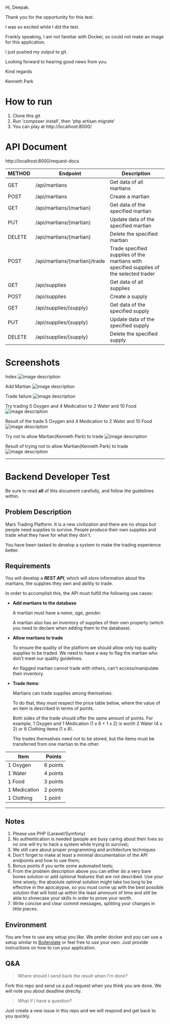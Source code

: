 Hi, Deepak.

Thank you for the opportunity for this test.

I was so excited while I did the test.

Frankly speaking, I am not familiar with Docker, so could not make an image for this application.

I just pushed my output to git.

Looking forward to hearing good news from you.

Kind regards

Kenneth Park

# How to run

1. Clone this git
2. Run 'composer install', then 'php artisan migrate'
3. You can play at http://localhost:8000/

# API Document

http://localhost:8000/request-docs

| METHOD | Endpoint                      | Description                                                                             |
|--------|-------------------------------|-----------------------------------------------------------------------------------------|
| GET    | /api/martians                 | Get data of all martians                                                                |
| POST   | /api/martians                 | Create a martian                                                                        |
| GET    | /api/martians/{martian}       | Get data of the specified martian                                                       |
| PUT    | /api/martians/{martian}       | Update data of the specified martian                                                    |
| DELETE | /api/martians/{martian}       | Delete the specified martian                                                            |
| POST   | /api/martians/{martian}/trade | Trade specified supplies of the martians with specified supplies of the selected trader |
| GET    | /api/supplies                 | Get data of all supplies                                                                |
| POST   | /api/supplies                 | Create a supply                                                                         |
| GET    | /api/supplies/{supply}        | Get data of the specified supply                                                        |
| PUT    | /api/supplies/{supply}        | Update data of the specified supply                                                     |
| DELETE | /api/supplies/{supply}        | Delete the specified supply                                                             |

# Screenshots

Index
![image description](screenshots/index.png)

Add Martian
![image description](screenshots/add-martian.png)

Trade failure
![image description](screenshots/trade-failure.png)

Try trading 5 Oxygen and 4 Medication to 2 Water and 10 Food
![image description](screenshots/try-trade-5-oxygen-4-medication-to-2-water-10-food.png)

Result of the trade 5 Oxygen and 4 Medication to 2 Water and 10 Food
![image description](screenshots/result-trade-5-oxygen-4-medication-to-2-water-10-food.png)

Try not to allow Martian(Kenneth Park) to trade
![image description](screenshots/try-not-to-allow-kenneth-park-to-trade.png)

Result of trying not to allow Martian(Kenneth Park) to trade
![image description](screenshots/result-of-try-not-to-allow-kenneth-park-to-trade.png)


--------------------------------------------------------------------------------------------------

# Backend Developer Test

Be sure to read **all** of this document carefully, and follow the guidelines within.

## Problem Description

Mars Trading Platform. It is a new civilization and there are no shops but people need supplies to survive. People
produce their own supplies and trade what they have for what they don't.

You have been tasked to develop a system to make the trading experience better.

## Requirements

You will develop a ***REST API***, which will store information about the martians, the supplies they own and ability to
trade.

In order to accomplish this, the API must fulfill the following use cases:

- **Add martians to the database**

  A martian must have a *name*, *age*, *gender*.

  A martian also has an inventory of supplies of their own property (which you need to declare when adding them to the
  database).

- **Allow martians to trade**

  To ensure the quality of the platform we should allow only top quality supplies to be traded. We need to have a way to
  flag the martian who don't meet our quality guidelines.

  An flagged martian cannot trade with others, can't access/manipulate their inventory.

- **Trade items**:

  Martians can trade supplies among themselves.

  To do that, they must respect the price table below, where the value of an item is described in terms of points.

  Both sides of the trade should offer the same amount of points. For example, 1 Oxygen and 1 Medication (1 x 6 + 1 x 2)
  is worth 2 Water (4 x 2) or 8 Clothing items (1 x 8).

  The trades themselves need not to be stored, but the items must be transferred from one martian to the other.

| Item         | Points   |
|--------------|----------|
| 1 Oxygen     | 6 points |
| 1 Water      | 4 points |
| 1 Food       | 3 points |
| 1 Medication | 2 points |
| 1 Clothing   | 1 point  |

---------------------------------------

## Notes

1. Please use PHP (Laravel/Symfony)
2. No authentication is needed (people are busy caring about their lives so no one will try to hack a system while
   trying to survive);
3. We still care about proper programming and architecture techniques
4. Don't forget to make at least a minimal documentation of the API endpoints and how to use them;
5. Bonus points if you write some automated tests;
6. From the problem description above you can either do a very bare bones solution or add optional features that are not
   described. Use your time wisely; the absolute optimal solution might take too long to be effective in the apocalypse,
   so you must come up with the best possible solution that will hold up within the least ammount of time and still be
   able to showcase your skills in order to prove your worth.
7. Write concise and clear commit messages, splitting your changes in little pieces.

## Environment

You are free to use any setup you like. We prefer docker and you can use a setup similar
to [Boilerplate](https://github.com/nanoninja/docker-nginx-php-mysql) or feel free to use your own. Just provide
instructions on how to run your application.

## Q&A

> Where should I send back the result when I'm done?

Fork this repo and send us a pull request when you think you are done. We will note you about deadline directly.

> What if I have a question?

Just create a new issue in this repo and we will respond and get back to you quickly.
